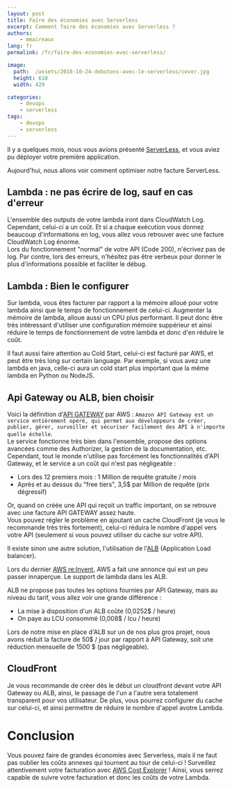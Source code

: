 ```yaml
---
layout: post
title: Faire des économies avec Serverless
excerpt: Comment faire des économies avec Serverless ? 
authors:
    - mmaireaux
lang: fr
permalink: /fr/faire-des-economies-avec-serverless/

image:
  path:  /assets/2018-10-24-debutons-avec-le-serverless/cover.jpg
  height: 610
  width: 429

categories:
    - devops
    - serverless
tags:
    - devops
    - serverless
---
```


Il y a quelques mois, nous vous avions présenté [ServerLess](https://blog.eleven-labs.com/fr/debutons-avec-le-serverless/), et vous aviez pu déployer votre première application. 

Aujourd'hui, nous allons voir comment optimiser notre facture ServerLess. 

## Lambda : ne pas écrire de log, sauf en cas d'erreur

L'ensemble des outputs de votre lambda iront dans CloudWatch Log. Cependant, celui-ci a un coût. Et si a chaque exécution vous donnez beaucoup d'informations en log, vous allez vous retrouver avec une facture CloudWatch Log énorme.    
Lors du fonctionnement "normal" de votre API (Code 200), n'écrivez pas de log. Par contre, lors des erreurs, n'hésitez pas être verbeux pour donner le plus d'informations possible et faciliter le débug. 

## Lambda : Bien le configurer 
Sur lambda, vous êtes facturer par rapport a la mémoire alloué pour votre lambda ainsi que le temps de fonctionnement de celui-ci. 
Augmenter la mémoire de lambda, alloue aussi un CPU plus performant. 
Il peut donc être très intéressant d'utiliser une configuration mémoire suppérieur et ainsi réduire le temps de fonctionnement de votre lambda et donc d'en réduire le coût. 

Il faut aussi faire attention au Cold Start, celui-ci est facturé par AWS, et peut être très long sur certain language. 
Par exemple, si vous avez une lambda en java, celle-ci aura un cold start plus important que la même lambda en Python ou NodeJS. 

## Api Gateway ou ALB, bien choisir

Voici la définition d'[API GATEWAY](https://aws.amazon.com/fr/api-gateway/) par AWS : ``` Amazon API Gateway est un service entièrement opéré, qui permet aux développeurs de créer, publier, gérer, surveiller et sécuriser facilement des API à n'importe quelle échelle ```.    
Le service fonctionne très bien dans l'ensemble, propose des options avancées comme des Authorizer, la gestion de la documentation, etc. Cependant, tout le monde n'utilise pas forcément les fonctionnalités d'API Gateway, et le service a un coût qui n'est pas négligeable : 
- Lors des 12 premiers mois : 1 Million de requête gratuite / mois 
- Après et au dessus du "free tiers", 3,5$ par Million de requête (prix dégressif)

Or, quand on créée une API qui reçoit un traffic important, on se retrouve avec une facture API GATEWAY assez haute.    
Vous pouvez régler le problème en ajoutant un cache CloudFront (je vous le recommande très très fortement), celui-ci réduira le nombre d'appel vers votre API (seulement si vous pouvez utiliser du cache sur votre API).    

Il existe sinon une autre solution, l'utilisation de l'[ALB](https://aws.amazon.com/fr/elasticloadbalancing/) (Application Load balancer). 

Lors du dernier [AWS re:Invent](https://reinvent.awsevents.com/), AWS a fait une annonce qui est un peu passer innaperçue. Le support de lambda dans les ALB.    

ALB ne propose pas toutes les options fournies par API Gateway, mais au niveau du tarif, vous allez voir une grande différence : 
- La mise à disposition d'un ALB coûte (0,0252$ / heure)
- On paye au LCU consommé (0,008$ / lcu / heure)

Lors de notre mise en place d'ALB sur un de nos plus gros projet, nous avons réduit la facture de 50$ / jour par rapport à API Gateway, soit une réduction mensuelle de 1500 $ (pas négligeable).

## CloudFront

Je vous recommande de créer dès le début un cloudfront devant votre API Gateway ou ALB, ainsi, le passage de l'un a l'autre sera totalement transparent pour vos utilisateur. 
De plus, vous pourrez configurer du cache sur celui-ci, et ainsi permettre de réduire le nombre d'appel avotre Lambda.

# Conclusion

Vous pouvez faire de grandes économies avec Serverless, mais il ne faut pas oublier les coûts annexes qui tournent au tour de celui-ci ! 
Surveillez attentivement votre facturation avec [AWS Cost Explorer](https://aws.amazon.com/fr/aws-cost-management/aws-cost-explorer/) ! Ainsi, vous serrez capable de suivre votre facturation et donc les coûts de votre Lambda. 